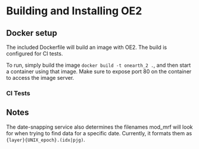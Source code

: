 # Building and Installing OE2

## Docker setup

The included Dockerfile will build an image with OE2. The build is configured
for CI tests.

To run, simply build the image `docker build -t onearth_2 .`, and then start a
container using that image. Make sure to expose port 80 on the container to
access the image server.

### CI Tests



## Notes

The date-snapping service also determines the filenames mod_mrf will look for
when trying to find data for a specific date. Currently, it formats them as
`{layer}{UNIX_epoch}.(idx|pjg)`.
